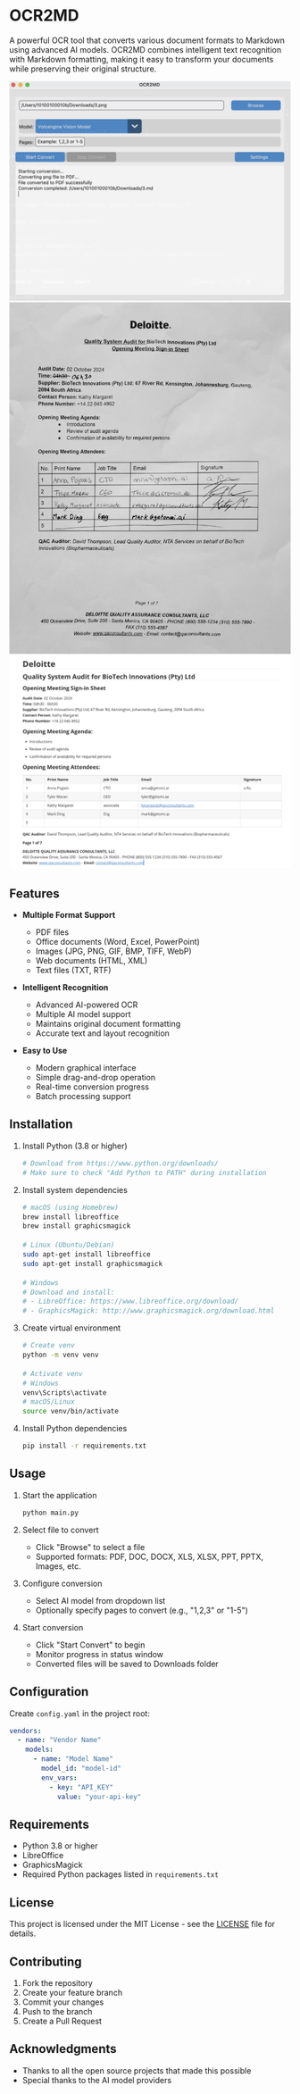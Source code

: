 # OCR2MD

A powerful OCR tool that converts various document formats to Markdown using advanced AI models. OCR2MD combines intelligent text recognition with Markdown formatting, making it easy to transform your documents while preserving their original structure.

![app](images/image.png)
![before convert](images/image2.png)
![after convert](images/image-1.png)
## Features

- **Multiple Format Support**
  - PDF files
  - Office documents (Word, Excel, PowerPoint)
  - Images (JPG, PNG, GIF, BMP, TIFF, WebP)
  - Web documents (HTML, XML)
  - Text files (TXT, RTF)

- **Intelligent Recognition**
  - Advanced AI-powered OCR
  - Multiple AI model support
  - Maintains original document formatting
  - Accurate text and layout recognition

- **Easy to Use**
  - Modern graphical interface
  - Simple drag-and-drop operation
  - Real-time conversion progress
  - Batch processing support

## Installation

1. Install Python (3.8 or higher)
   ```bash
   # Download from https://www.python.org/downloads/
   # Make sure to check "Add Python to PATH" during installation
   ```

2. Install system dependencies
   ```bash
   # macOS (using Homebrew)
   brew install libreoffice
   brew install graphicsmagick
   
   # Linux (Ubuntu/Debian)
   sudo apt-get install libreoffice
   sudo apt-get install graphicsmagick
   
   # Windows
   # Download and install:
   # - LibreOffice: https://www.libreoffice.org/download/
   # - GraphicsMagick: http://www.graphicsmagick.org/download.html
   ```

3. Create virtual environment
   ```bash
   # Create venv
   python -m venv venv
   
   # Activate venv
   # Windows
   venv\Scripts\activate
   # macOS/Linux
   source venv/bin/activate
   ```

4. Install Python dependencies
   ```bash
   pip install -r requirements.txt
   ```

## Usage

1. Start the application
   ```bash
   python main.py
   ```

2. Select file to convert
   - Click "Browse" to select a file
   - Supported formats: PDF, DOC, DOCX, XLS, XLSX, PPT, PPTX, Images, etc.

3. Configure conversion
   - Select AI model from dropdown list
   - Optionally specify pages to convert (e.g., "1,2,3" or "1-5")

4. Start conversion
   - Click "Start Convert" to begin
   - Monitor progress in status window
   - Converted files will be saved to Downloads folder

## Configuration

Create `config.yaml` in the project root:
```yaml
vendors:
  - name: "Vendor Name"
    models:
      - name: "Model Name"
        model_id: "model-id"
        env_vars:
          - key: "API_KEY"
            value: "your-api-key"
```

## Requirements

- Python 3.8 or higher
- LibreOffice
- GraphicsMagick
- Required Python packages listed in `requirements.txt`

## License

This project is licensed under the MIT License - see the [LICENSE](LICENSE) file for details.

## Contributing

1. Fork the repository
2. Create your feature branch
3. Commit your changes
4. Push to the branch
5. Create a Pull Request

## Acknowledgments

- Thanks to all the open source projects that made this possible
- Special thanks to the AI model providers 